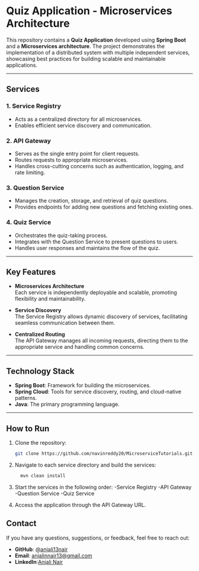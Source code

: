 # Quiz Application - Microservices Architecture

This repository contains a **Quiz Application** developed using **Spring Boot** and a **Microservices architecture**. The project demonstrates the implementation of a distributed system with multiple independent services, showcasing best practices for building scalable and maintainable applications.

---

## Services

### 1. Service Registry
- Acts as a centralized directory for all microservices.
- Enables efficient service discovery and communication.

### 2. API Gateway
- Serves as the single entry point for client requests.
- Routes requests to appropriate microservices.
- Handles cross-cutting concerns such as authentication, logging, and rate limiting.

### 3. Question Service
- Manages the creation, storage, and retrieval of quiz questions.
- Provides endpoints for adding new questions and fetching existing ones.

### 4. Quiz Service
- Orchestrates the quiz-taking process.
- Integrates with the Question Service to present questions to users.
- Handles user responses and maintains the flow of the quiz.

---

## Key Features
- **Microservices Architecture**  
  Each service is independently deployable and scalable, promoting flexibility and maintainability.

- **Service Discovery**  
  The Service Registry allows dynamic discovery of services, facilitating seamless communication between them.

- **Centralized Routing**  
  The API Gateway manages all incoming requests, directing them to the appropriate service and handling common concerns.

---

## Technology Stack
- **Spring Boot**: Framework for building the microservices.
- **Spring Cloud**: Tools for service discovery, routing, and cloud-native patterns.
- **Java**: The primary programming language.

---

## How to Run
1. Clone the repository:
   ```bash
   git clone https://github.com/navinreddy20/MicroserviceTutorials.git

2. Navigate to each service directory and build the services:
    ```bash
      mvn clean install

3. Start the services in the following order:
-Service Registry
-API Gateway
-Question Service
-Quiz Service

4. Access the application through the API Gateway URL.


## Contact
If you have any questions, suggestions, or feedback, feel free to reach out:  
- **GitHub**: [@anjali13nair](https://github.com/anjali13nair)
- **Email**: anjalinnair13@gmail.com
- **LinkedIn**:[Anjali Nair](https://www.linkedin.com/in/anjalinnair13/)

